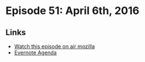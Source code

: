 # Episode 51: April 6th, 2016

## Links
* [Watch this episode on air mozilla](https://air.mozilla.org/the-joy-of-coding-episode-52/)
* [Evernote Agenda](https://www.evernote.com/l/AbKZaIh1zfJKqLlXAzJ7sL8DlT93FW_sS_Q)
